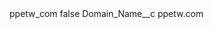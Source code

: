 <?xml version="1.0" encoding="UTF-8"?>
<CustomMetadata xmlns="http://soap.sforce.com/2006/04/metadata" xmlns:xsi="http://www.w3.org/2001/XMLSchema-instance" xmlns:xsd="http://www.w3.org/2001/XMLSchema">
    <label>ppetw_com</label>
    <protected>false</protected>
    <values>
        <field>Domain_Name__c</field>
        <value xsi:type="xsd:string">ppetw.com</value>
    </values>
</CustomMetadata>
